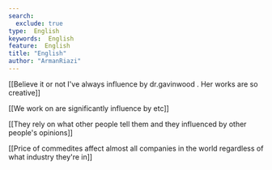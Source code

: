 ```yaml
---
search:
  exclude: true
type:  English
keywords:  English
feature:  English
title: "English"
author: "ArmanRiazi"
---
```


[[Believe it or not I've always influence by dr.gavinwood . Her works are so creative]] 

[[We work on are significantly influence by etc]]

[[They rely on what other people tell them and they influenced by other people's opinions]]

[[Price of commedites affect almost all companies in the world regardless of what industry they're in]]